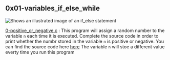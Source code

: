 ## 0x01-variables_if_else_while

<picture>
  <source media="(prefers-color-scheme: dark)" srcset="[https://www.alphacodingskills.com/r/img/r-if-else.png](https://www.tutorialspoint.com/batch_script/images/if_else_statement.jpg)">
  <source media="(prefers-color-scheme: light)" srcset="https://www.tutorialspoint.com/batch_script/images/if_else_statement.jpghttps://www.alphacodingskills.com/r/img/r-if-else.png">
  <img alt="Shows an illustrated image of an if_else statement" src="">
</picture>


[0-positive_or_negative.c](./0-positive_or_negative) :
 This program will assign a random number to the variable `n` each time it is executed. Complete the source code in order to print whether the numbr stored in the variable `n` is positive or negative.
     You can find the source code here [here](https://github.com/holbertonschool/0x01.c/blob/master/0-positive_or_negative_c)
     The variable `n` will stoe a different value everty time you run this program
